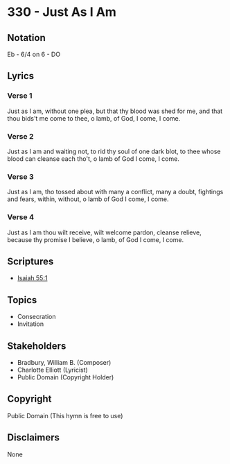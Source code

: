 # 330 - Just As I Am

## Notation

Eb - 6/4 on 6 - DO

## Lyrics

### Verse 1

Just as I am, without one plea, but that thy blood was shed for me, and that thou bids't me come to thee, o lamb, of God, I come, I come.

### Verse 2

Just as I am and waiting not, to rid thy soul of one dark blot, to thee whose blood can cleanse each tho't, o lamb of God I come, I come.

### Verse 3

Just as I am, tho tossed about with many a conflict, many a doubt, fightings and fears, within, without, o lamb of God I come, I come.

### Verse 4

Just as I am thou wilt receive, wilt welcome pardon, cleanse relieve, because thy promise I believe, o lamb, of God I come, I come.


## Scriptures

- [Isaiah 55:1](https://www.biblegateway.com/passage/?search=Isaiah%2055%3A1)

## Topics

- Consecration
- Invitation

## Stakeholders

- Bradbury, William B. (Composer)
- Charlotte Elliott (Lyricist)
- Public Domain (Copyright Holder)

## Copyright

Public Domain
(This hymn is free to use)

## Disclaimers

None

